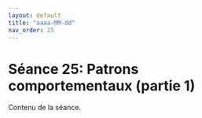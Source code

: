 ```yaml
---
layout: default
title: "aaaa-MM-dd"
nav_order: 25
---
```


# Séance 25: Patrons comportementaux (partie 1)

Contenu de la séance.


